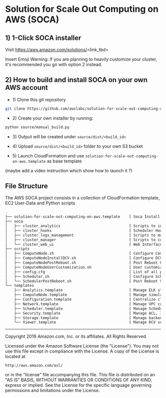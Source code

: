 # Solution for Scale Out Computing on AWS (SOCA)

## 1) 1-Click SOCA installer

Visit https://aws.amazon.com/solutions/<link_tbd>

Insert Emoji Warning: If you are planning to heavily customize your cluster, it's recommended you go with option 2 instead.

## 2) How to build and install SOCA on your own AWS account

+ 1\) Clone this git repository
```bash
git clone https://github.com/awslabs/solution-for-scale-out-computing-on-aws `
```
+ 2\) Create your own installer by running:
```bash
python source/manual_build.py
```
+ 3\) Output will be created under `source/dist/<build_id>`

+ 4\) Upload `source/dist/<build_id>` folder to your own S3 bucket

+ 5\) Launch CloudFormation and use `solution-for-scale-out-computing-on-aws.template` as base template

(maybe add a video instruction which show how to launch it ?)

## File Structure
The AWS SOCA project consists in a collection of CloudFormation template, EC2 User-Data and Python scripts

```bash
.
├── solution-for-scale-out-computing-on-aws.template    [ Soca Install Template ]
├── soca                           
│   ├── cluster_analytics                               [ Scripts to ingest cluster/job data into ELK ]
│   ├── cluster_hooks                                   [ Scheduler Hooks ]
│   ├── cluster_logs_management                         [ Scripts to manage cluster log rotation ]
│   ├── cluster_manager                                 [ Scripts to control Soca cluster ]
│   └── cluster_web_ui                                  [ Web Interface ]
├── scripts                                             
│   ├── ComputeNode.sh                                  [ Configure Compute Node ]
│   ├── ComputeNodeInstallDCV.sh                        [ Configure DCV Host ]
│   ├── ComputeNodePostReboot.sh                        [ Post Reboot Compute Node actions ]
│   ├── ComputeNodeUserCustomization.sh                 [ User customization ]
│   ├── config.cfg                                      [ List of all packages to install ]
│   ├── Scheduler.sh                                    [ Configure Schedule Node ]
│   └── SchedulerPostReboot.sh                          [ Post Reboot Scheduler Node actions ]
└── templates                              
    ├── Analytics.template                              [ Manage ELK stack for your cluster ]
    ├── ComputeNode.template                            [ Manage simulation nodes ]
    ├── Configuration.template                          [ Centralize cluster configuration ]
    ├── Network.template                                [ Manage VPC configuration ]
    ├── Scheduler.template                              [ Manage Scheduler host ]
    ├── Security.template                               [ Manage ACL, IAM and SGs ]
    ├── Storage.template                                [ Manage backend storage ]
    └── Viewer.template                                 [ Manage DCV sessions ]
```

***

Copyright 2019 Amazon.com, Inc. or its affiliates. All Rights Reserved.

Licensed under the Amazon Software License (the "License"). You may not use this file except in compliance with the License. A copy of the License is located at

    http://aws.amazon.com/asl/

or in the "license" file accompanying this file. This file is distributed on an "AS IS" BASIS, WITHOUT WARRANTIES OR CONDITIONS OF ANY KIND, express or implied. See the License for the specific language governing permissions and limitations under the License.
